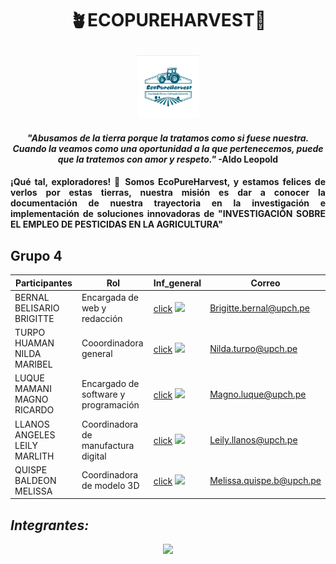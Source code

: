 # <p align="center">🪴ECOPUREHARVEST🌱</p>
<p align="center">
  <img src="https://github.com/Fx2048/Team_4_FdD/blob/main/Im%C3%A1genes/logo.jpg" width="100" style="margin: auto;">
</p>



#### <p align="center"> ***"Abusamos de la tierra porque la tratamos como si fuese nuestra. Cuando la veamos como una oportunidad a la que pertenecemos, puede que la tratemos con amor y respeto."*** -Aldo Leopold</p>

#### <p align="justify">¡Qué tal, exploradores! 🤠 Somos EcoPureHarvest, y estamos felices de verlos por estas tierras, nuestra misión es dar a conocer la documentación de nuestra trayectoria en la investigación e implementación de soluciones innovadoras de "INVESTIGACIÓN SOBRE EL EMPLEO DE PESTICIDAS EN LA AGRICULTURA"</p>


## Grupo 4
| Participantes | Rol | Inf_general | Correo |
| --- | --- | --- | ---|
| BERNAL BELISARIO BRIGITTE | Encargada de web y redacción | [click](https://github.com/Fx2048/Team_4_FdD/blob/main/FdD/Entregables/Qui%C3%A9nes_conformamos/Brigitte_Bernal.png) <img src="https://github.com/Fx2048/Team_4_FdD/blob/main/Im%C3%A1genes/Brigitte_Bernal.png" width="30" style="margin: auto;">| Brigitte.bernal@upch.pe |
| TURPO HUAMAN NILDA MARIBEL | Cooordinadora general | [click](https://github.com/Fx2048/Team_4_FdD/blob/main/FdD/Entregables/Qui%C3%A9nes_conformamos/Nilda_Turpo.png) <img src="https://github.com/Fx2048/Team_4_FdD/blob/main/Im%C3%A1genes/Nilda_Turpo.png" width="30" style="margin: auto;">| Nilda.turpo@upch.pe |
| LUQUE MAMANI MAGNO RICARDO | Encargado de software y programación| [click](https://github.com/Fx2048/Team_4_FdD/blob/main/FdD/Entregables/Qui%C3%A9nes_conformamos/Magno_Luque.png) <img src="https://github.com/Fx2048/Team_4_FdD/blob/main/Im%C3%A1genes/Magno_Luque.png" width="30" style="margin: auto;"> | Magno.luque@upch.pe |
| LLANOS ANGELES LEILY MARLITH | Coordinadora de manufactura digital | [click](https://github.com/Fx2048/Team_4_FdD/blob/main/FdD/Entregables/Qui%C3%A9nes_conformamos/Leily_Llanos.png) <img src="https://github.com/Fx2048/Team_4_FdD/blob/main/Im%C3%A1genes/Leily_LLanos.png" width="30" style="margin: auto;">| Leily.llanos@upch.pe |
| QUISPE BALDEON MELISSA | Coordinadora de modelo 3D| [click](https://github.com/Fx2048/Team_4_FdD/blob/main/FdD/Entregables/Qui%C3%A9nes_conformamos/Melissa_Quispe.png) <img src="https://github.com/Fx2048/Team_4_FdD/blob/main/Im%C3%A1genes/Melissa_Quispe.png" width="30" style="margin: auto;"> | Melissa.quispe.b@upch.pe |

## ***Integrantes:***
<p align="center">
  <img src="https://github.com/Fx2048/Team_4_FdD/blob/main/Im%C3%A1genes/Equipo.jpg" width="500" style="margin: auto;">
</p>







